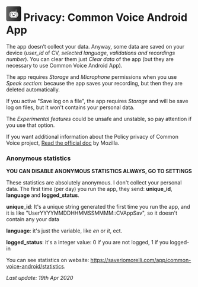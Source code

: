 

#  <img src="images/icon.png" width="40px" alt=""></img> Privacy: Common Voice Android App

The app doesn’t collect your data. Anyway, some data are saved on your device (*user_id* of CV, *selected language*, *validations and recordings number*). You can clear them just *Clear data* of the app (but they are necessary to use Common Voice Android App).

The app requires *Storage* and *Microphone* permissions when you use *Speak section*: because the app saves your recording, but then they are deleted automatically.

If you active "Save log on a file", the app requires *Storage* and will be save log on files, but it won't contains your personal data.

The *Experimental features* could be unsafe and unstable, so pay attention if you use that option.

If you want additional information about the Policy privacy of Common Voice project, [Read the official doc](https://voice.mozilla.org/en/privacy) by Mozilla.

### Anonymous statistics

**YOU CAN DISABLE ANONYMOUS STATISTICS ALWAYS, GO TO SETTINGS**

These statistics are absolutely anonymous. I don't collect your personal data. The first time (per day) you run the app, they send: **unique_id**, **language** and **logged_status**.

**unique_id**: It's a unique string generated the first time you run the app, and it is like "UserYYYYMMDDHHMMSSMMMM::CVAppSav", so it doesn't contain any your data

**language**: it's just the variable, like _en_ or _it_, ect.

**logged_status**: it's a integer value: 0 if you are not logged, 1 if you logged-in

You can see statistics on website: https://saveriomorelli.com/app/common-voice-android/statistics.



*Last update: 19th Apr 2020*